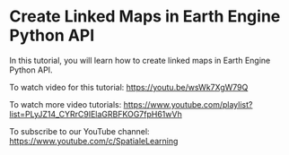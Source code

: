 # Create Linked Maps in Earth Engine Python API   

In this tutorial, you will learn how to create linked maps in Earth Engine Python API. 

To watch video for this tutorial: https://youtu.be/wsWk7XgW79Q

To watch more video tutorials: https://www.youtube.com/playlist?list=PLyJZ14_CYRrC9IElaGRBFKOG7fpH61wVh

To subscribe to our YouTube channel: https://www.youtube.com/c/SpatialeLearning
